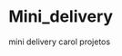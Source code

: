 # Mini_delivery
mini delivery 
carol projetos
<template>
  <div>
    <h2>Produtos Disponíveis</h2>
    <ul>
      <li v-for="produto in produtos" :key="produto.id">
        {{ produto.nome }} - R$ {{ produto.preco }}
        <button @click="adicionarAoCarrinho(produto)">Adicionar ao Carrinho</button>
      </li>
    </ul>
  </div>
</template>

<script>
export default {
  data() {
    return {
      produtos: [
        { id: 1, nome: 'Erva 1', preco: 10 },
        { id: 2, nome: 'Erva 2', preco: 15 },
        { id: 3, nome: 'Erva 3', preco: 20 }
      ]
    };
  },
  methods: {
    adicionarAoCarrinho(produto) {
      this.$store.commit('adicionarAoCarrinho', produto);
    }
  }
};
</script>
